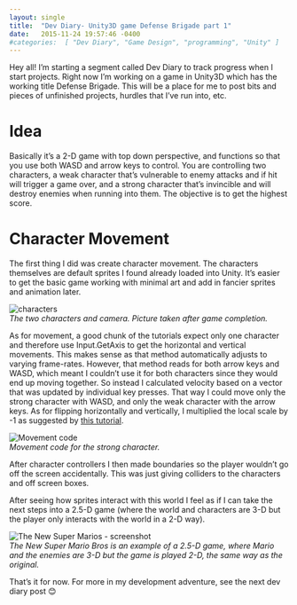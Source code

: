 ```yaml
---
layout: single
title:  "Dev Diary- Unity3D game Defense Brigade part 1"
date:   2015-11-24 19:57:46 -0400
#categories:  [ "Dev Diary", "Game Design", "programming", "Unity" ]
---
```


Hey all! I’m starting a segment called Dev Diary to track progress when I start projects. Right now I’m working on a game in Unity3D which has the working title Defense Brigade.  This will be a place for me to post bits and pieces of unfinished projects, hurdles that I’ve run into, etc.

# Idea
Basically it’s a 2-D game with top down perspective, and functions so that you use both WASD and arrow keys to control. You are controlling two characters, a weak character that’s vulnerable to enemy attacks and if hit will trigger a game over, and a strong character that’s invincible and will destroy enemies when running into them. The objective is to get the highest score.

# Character Movement
The first thing I did was create character movement. The characters themselves are default sprites I found already loaded into Unity. It’s easier to get the basic game working with minimal art and add in fancier sprites and animation later.

![characters]({{site.url}}/assets/images/dev_diary_defense_brigade_part_1/characters.png)
<em style="display: block;">The two characters and camera. Picture taken after game completion.</em>

As for movement, a good chunk of the tutorials expect only one character and therefore use Input.GetAxis to get the horizontal and vertical movements. This makes sense as that method automatically adjusts to varying frame-rates. However, that method reads for both arrow keys and WASD, which meant I couldn’t use it for both characters since they would end up moving together. So instead I calculated velocity based on a vector that was updated by individual key presses. That way I could move only the strong character with WASD, and only the weak character with the arrow keys.  As for flipping horizontally and vertically, I multiplied the local scale by -1 as suggested by [this tutorial](https://unity3d.com/learn/tutorials/modules/beginner/2d/2d-overview?playlist=17093).

![Movement code]({{site.url}}/assets/images/dev_diary_defense_brigade_part_1/movementcode.png)
<em style="display: block">Movement code for the strong character.</em>

After character controllers I then made boundaries so the player wouldn’t go off the screen accidentally. This was just giving colliders to the characters and off screen boxes.

After seeing how sprites interact with this world I feel as if I can take the next steps into a 2.5-D game (where the world and characters are 3-D but the player only interacts with the world in a 2-D way).

![The New Super Marios - screenshot]({{site.url}}/assets/images/dev_diary_defense_brigade_part_1/nsmbwhd06.jpg)
<em style="display: block">The New Super Mario Bros is an example of a 2.5-D game, where Mario and the enemies are 3-D but the game is played 2-D, the same way as the original.</em>

That’s it for now. For more in my development adventure, see the next dev diary post 😊

